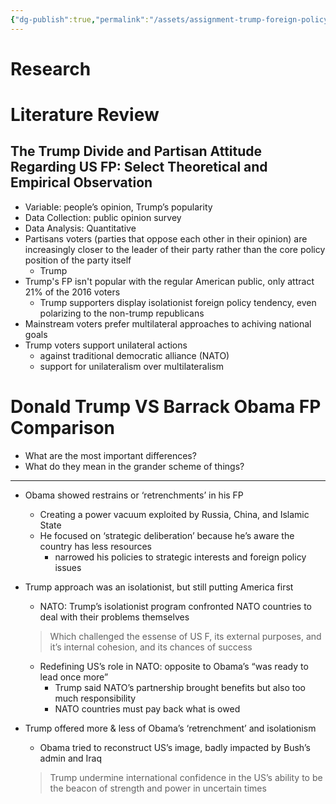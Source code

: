 ```yaml
---
{"dg-publish":true,"permalink":"/assets/assignment-trump-foreign-policy/preparation/differences-between-trump-and-obama-foreign-policy/"}
---
```


# Research

# Literature Review

## The Trump Divide and Partisan Attitude Regarding US FP: Select Theoretical and Empirical Observation

- Variable: people’s opinion, Trump’s popularity
- Data Collection: public opinion survey
- Data Analysis: Quantitative
- Partisans voters (parties that oppose each other in their opinion) are increasingly closer to the leader of their party rather than the core policy position of the party itself
    - Trump
- Trump's FP isn't popular with the regular American public, only attract 21% of the 2016 voters
    - Trump supporters display isolationist foreign policy tendency, even polarizing to the non-trump republicans
- Mainstream voters prefer multilateral approaches to achiving national goals
- Trump voters support unilateral actions
    - against traditional democratic alliance (NATO)
    - support for unilateralism over multilateralism

# Donald Trump VS Barrack Obama FP Comparison

- What are the most important differences?
- What do they mean in the grander scheme of things?

---

- Obama showed restrains or ‘retrenchments’ in his FP
    - Creating a power vacuum exploited by Russia, China, and Islamic State
    - He focused on ‘strategic deliberation’ because he’s aware the country has less resources
        - narrowed his policies to strategic interests and foreign policy issues
- Trump approach was an isolationist, but still putting America first
    - NATO: Trump’s isolationist program confronted NATO countries to deal with their problems themselves
    
    > Which challenged the essense of US F, its external purposes, and it’s internal cohesion, and its chances of success
    > 
    - Redefining US’s role in NATO: opposite to Obama’s “was ready to lead once more”
        - Trump said NATO’s partnership brought benefits but also too much responsibility
        - NATO countries must pay back what is owed
- Trump offered more & less of Obama’s ‘retrenchment’ and isolationism
    - Obama tried to reconstruct US’s image, badly impacted by Bush’s admin and Iraq
    
    > Trump undermine international confidence in the US’s ability to be the beacon of strength and power in uncertain times
    >